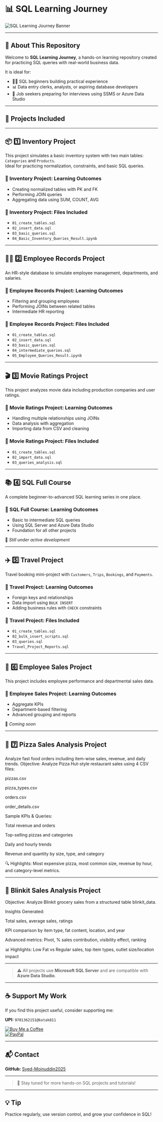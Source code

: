 # 📊 SQL Learning Journey

![SQL Learning Journey Banner](https://raw.githubusercontent.com/Syed-Moinuddin2025/sql-learning-journey/main/images/image1.png)

---

## 🧠 About This Repository

Welcome to **SQL Learning Journey**, a hands-on learning repository created for practicing SQL queries with real-world business data.

It is ideal for:

- 🧑‍💻 SQL beginners building practical experience  
- 📊 Data entry clerks, analysts, or aspiring database developers  
- 💼 Job seekers preparing for interviews using SSMS or Azure Data Studio  

---

## 📁 Projects Included

---

## 📦 1️⃣ Inventory Project

This project simulates a basic inventory system with two main tables: `Categories` and `Products`.  
Ideal for practicing normalization, constraints, and basic SQL queries.

### 📘 Inventory Project: Learning Outcomes

- Creating normalized tables with PK and FK  
- Performing JOIN queries  
- Aggregating data using SUM, COUNT, AVG  

### 📂 Inventory Project: Files Included

- `01_create_tables.sql`  
- `02_insert_data.sql`  
- `03_basic_queries.sql`  
- `04_Basic_Inventory_Queries_Result.ipynb`  

---

## 👨‍💼 2️⃣ Employee Records Project

An HR-style database to simulate employee management, departments, and salaries.

### 📘 Employee Records Project: Learning Outcomes

- Filtering and grouping employees  
- Performing JOINs between related tables  
- Intermediate HR reporting  

### 📂 Employee Records Project: Files Included

- `01_create_tables.sql`  
- `02_insert_data.sql`  
- `03_basic_queries.sql`  
- `04_intermediate_queries.sql`  
- `05_Employee_Queries_Result.ipynb`  

---

## 🎬 3️⃣ Movie Ratings Project

This project analyzes movie data including production companies and user ratings.

### 📘 Movie Ratings Project: Learning Outcomes

- Handling multiple relationships using JOINs  
- Data analysis with aggregation  
- Importing data from CSV and cleaning  

### 📂 Movie Ratings Project: Files Included

- `01_create_tables.sql`  
- `02_import_data.sql`  
- `03_queries_analysis.sql`  

---

## 📚 4️⃣ SQL Full Course

A complete beginner-to-advanced SQL learning series in one place.

### 📘 SQL Full Course: Learning Outcomes

- Basic to intermediate SQL queries  
- Using SQL Server and Azure Data Studio  
- Foundation for all other projects  

📌 _Still under active development_

---

## ✈️ 5️⃣ Travel Project

Travel booking mini-project with `Customers`, `Trips`, `Bookings`, and `Payments`.

### 📘 Travel Project: Learning Outcomes

- Foreign keys and relationships  
- Data import using `BULK INSERT`  
- Adding business rules with `CHECK` constraints  

### 📂 Travel Project: Files Included

- `01_create_tables.sql`  
- `02_bulk_insert_scripts.sql`  
- `03_queries.sql`  
- `Travel_Project_Reports.sql`  

---

## 💼 6️⃣ Employee Sales Project

This project includes employee performance and departmental sales data.

### 📘 Employee Sales Project: Learning Outcomes

- Aggregate KPIs  
- Department-based filtering  
- Advanced grouping and reports  

📌 _Coming soon_

---

## 🍕 7️⃣ Pizza Sales Analysis Project
Analyze fast food orders including item-wise sales, revenue, and daily trends.
Objective: Analyze Pizza Hut-style restaurant sales using 4 CSV files:

pizzas.csv

pizza_types.csv

orders.csv

order_details.csv

Sample KPIs & Queries:

Total revenue and orders

Top-selling pizzas and categories

Daily and hourly trends

Revenue and quantity by size, type, and category

🔍 Highlights: Most expensive pizza, most common size, revenue by hour, and category-level metrics.

---

## 🛒 Blinkit Sales Analysis Project

Objective: Analyze Blinkit grocery sales from a structured table blinkit_data.

Insights Generated:

Total sales, average sales, ratings

KPI comparison by item type, fat content, location, and year

Advanced metrics: Pivot, % sales contribution, visibility effect, ranking

📊 Highlights: Low Fat vs Regular sales, top item types, outlet size/location impact

---

> ⚠️ All projects use **Microsoft SQL Server** and are compatible with **Azure Data Studio**.

---

## ☕ Support My Work

If you find this project useful, consider supporting me:

**UPI:** `9701362151@kotak811`  

[![Buy Me a Coffee](https://img.shields.io/badge/☕-Buy_Me_A_Coffee-yellow?style=flat-square)](https://coff.ee/syedmoin)  
[![PayPal](https://img.shields.io/badge/💰-Donate_via_PayPal-blue?style=flat-square)](https://paypal.me/syedmoinuddin101)  

---

## 📬 Contact

**GitHub:** [Syed-Moinuddin2025](https://github.com/Syed-Moinuddin2025)

---

> 🚀 Stay tuned for more hands-on SQL projects and tutorials!

---

## 💡 Tip

Practice regularly, use version control, and grow your confidence in SQL!
